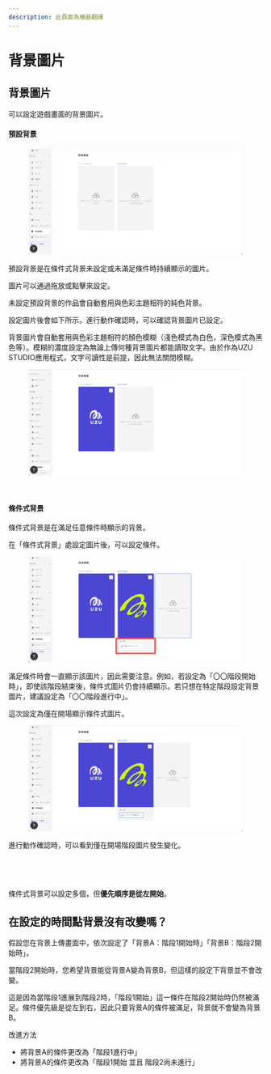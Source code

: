 ```yaml
---
description: 此頁面為機器翻譯
---
```


# 背景圖片

## 背景圖片

可以設定遊戲畫面的背景圖片。

#### 預設背景

<figure><img src="../.gitbook/assets/image4-1.webp" alt=""><figcaption></figcaption></figure>

預設背景是在條件式背景未設定或未滿足條件時持續顯示的圖片。

圖片可以通過拖放或點擊來設定。

未設定預設背景的作品會自動套用與色彩主題相符的純色背景。

設定圖片後會如下所示。進行動作確認時，可以確認背景圖片已設定。

背景圖片會自動套用與色彩主題相符的顏色模糊（淺色模式為白色，深色模式為黑色等）。模糊的濃度設定為無論上傳何種背景圖片都能讀取文字。由於作為UZU STUDIO應用程式，文字可讀性是前提，因此無法關閉模糊。

<figure><img src="../.gitbook/assets/image4-2.webp" alt=""><figcaption></figcaption></figure>

<div align="left">

<figure><img src="../.gitbook/assets/image4-3.avif" alt="" width="179"><figcaption></figcaption></figure>

</div>

#### 條件式背景

條件式背景是在滿足任意條件時顯示的背景。

在「條件式背景」處設定圖片後，可以設定條件。

<figure><img src="../.gitbook/assets/image4-4.webp" alt=""><figcaption></figcaption></figure>

滿足條件時會一直顯示該圖片，因此需要注意。例如，若設定為「〇〇階段開始時」，即使該階段結束後，條件式圖片仍會持續顯示。若只想在特定階段設定背景圖片，建議設定為「〇〇階段進行中」。

這次設定為僅在開場顯示條件式圖片。

<figure><img src="../.gitbook/assets/image4-5.webp" alt=""><figcaption></figcaption></figure>

進行動作確認時，可以看到僅在開場階段圖片發生變化。

<div>

<figure><img src="../.gitbook/assets/image4-6.avif" alt="" width="182"><figcaption></figcaption></figure>

 

<figure><img src="../.gitbook/assets/image4-7.avif" alt="" width="176"><figcaption></figcaption></figure>

</div>

條件式背景可以設定多個，但**優先順序是從左開始**。

## 在設定的時間點背景沒有改變嗎？

假設您在背景上傳畫面中，依次設定了「背景A：階段1開始時」「背景B：階段2開始時」。

當階段2開始時，您希望背景能從背景A變為背景B，但這樣的設定下背景並不會改變。

這是因為當階段1進展到階段2時，「階段1開始」這一條件在階段2開始時仍然被滿足。條件優先級是從左到右，因此只要背景A的條件被滿足，背景就不會變為背景B。



改進方法

* 將背景A的條件更改為「階段1進行中」
* 將背景A的條件更改為「階段1開始 並且 階段2尚未進行」
